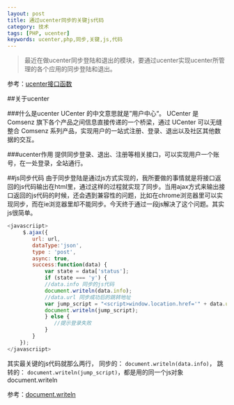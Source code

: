 ```yaml
---
layout: post
title: 通过ucenter同步的关键js代码
category: 技术
tags: [PHP, ucenter]
keywords: ucenter,php,同步,关键,js,代码
---
```



> 最近在做ucenter同步登陆和退出的模块，要通过ucenter实现ucenter所管理的各个应用的同步登陆和退出。

参考：[ucenter接口函数](http://faq.comsenz.com/library/UCenter/interface/interface_user.htm)

##关于ucenter

###什么是ucenter
    UCenter 的中文意思就是”用户中心“。 UCenter 是 Comsenz 旗下各个产品之间信息直接传递的一个桥梁，通过 UCenter 可以无缝整合 Comsenz 系列产品，实现用户的一站式注册、登录、退出以及社区其他数据的交互。

###ucenter作用
    提供同步登录、退出、注册等相关接口，可以实现用户一个账号，在一处登录，全站通行。

##js同步代码
    由于同步登陆是通过js方式实现的，我所要做的事情就是将接口返回的js代码输出在html里，通过这样的过程就实现了同步。当用ajax方式来输出接口返回的js代码的时候，还会遇到兼容性的问题，比如在chrome浏览器里可以实现同步，而在ie浏览器里却不能同步。今天终于通过一段js解决了这个问题。其实js很简单。

```javascript
<javascriipt>
     $.ajax({
        url: url,
        dataType:'json',
        type : 'post',
        async: true,
        success:function(data) {
            var state = data['status'];
            if (state === 'y') {
            //data.info 同步的js代码
            document.writeln(data.info);
            //data.url 同步成功后的跳转地址
            var jump_script = "<script>window.location.href='" + data.url + "'<\/script>";
            document.writeln(jump_script);
            } else {
               //提示登录失败
            }
        }
    });
</javascriipt>
```

其实最关键的js代码就那么两行， 同步的：  ```document.writeln(data.info)```， 跳转的： ```document.writeln(jump_script)```，都是用的同一个js对象 document.writeln

参考：[document.writeln](https://developer.mozilla.org/zh-CN/docs/Web/API/document.writeln#Parameters)
